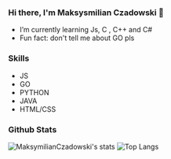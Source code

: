 ### Hi there, I'm Maksysmilian Czadowski 👋


- I’m currently learning Js, C , C++ and C#
- Fun fact: don't tell me about GO pls

### Skills

- JS
- GO
- PYTHON
- JAVA
- HTML/CSS

### Github Stats

![MaksymilianCzadowski's stats](https://github-readme-stats.vercel.app/api?username=MaksymilianCzadowski&count_private=true&show_icons=true&theme=radical) ![Top Langs](https://github-readme-stats.vercel.app/api/top-langs/?username=MaksymilianCzadowski&show_icons=true&theme=radical)



